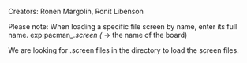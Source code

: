 Creators: Ronen Margolin, Ronit Libenson

Please note: When loading a specific file screen by name, enter its full name.
exp:pacman_*.screen
(* -> the name of the board)

We are looking for .screen files in the directory to load the screen files.
